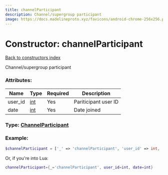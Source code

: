 ```yaml
---
title: channelParticipant
description: Channel/supergroup participant
image: https://docs.madelineproto.xyz/favicons/android-chrome-256x256.png
---
```

# Constructor: channelParticipant  
[Back to constructors index](index.md)



Channel/supergroup participant

### Attributes:

| Name     |    Type       | Required | Description |
|----------|---------------|----------|-------------|
|user\_id|[int](../types/int.md) | Yes|Pariticipant user ID|
|date|[int](../types/int.md) | Yes|Date joined|



### Type: [ChannelParticipant](../types/ChannelParticipant.md)


### Example:

```php
$channelParticipant = ['_' => 'channelParticipant', 'user_id' => int, 'date' => int];
```  


Or, if you're into Lua:

```lua
channelParticipant={_='channelParticipant', user_id=int, date=int}

```


